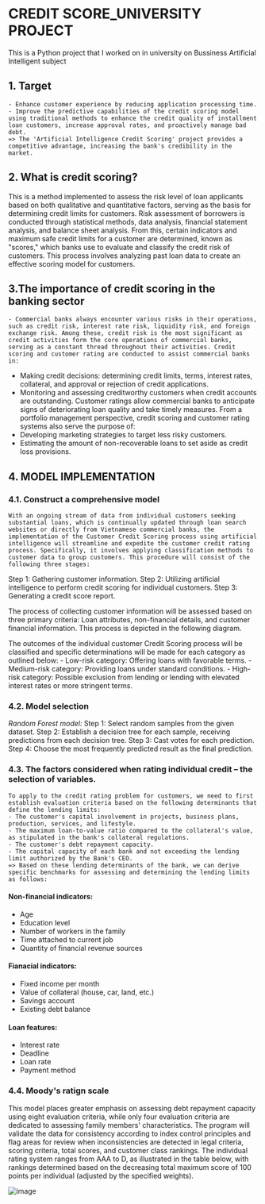 # CREDIT SCORE_UNIVERSITY PROJECT
This is a Python project that I worked on in university on Bussiness Artificial Intelligent subject
## 1. Target
	- Enhance customer experience by reducing application processing time. 
 	- Improve the predictive capabilities of the credit scoring model using traditional methods to enhance the credit quality of installment loan customers, increase approval rates, and proactively manage bad debt. 
  	=> The 'Artificial Intelligence Credit Scoring' project provides a competitive advantage, increasing the bank's credibility in the market.
   
## 2. What is credit scoring?
This is a method implemented to assess the risk level of loan applicants based on both qualitative and quantitative factors, serving as the basis for determining credit limits for customers. Risk assessment of borrowers is conducted through statistical methods, data analysis, financial statement analysis, and balance sheet analysis. From this, certain indicators and maximum safe credit limits for a customer are determined, known as "scores," which banks use to evaluate and classify the credit risk of customers. This process involves analyzing past loan data to create an effective scoring model for customers.

## 3.The importance of credit scoring in the banking sector
	- Commercial banks always encounter various risks in their operations, such as credit risk, interest rate risk, liquidity risk, and foreign exchange risk. Among these, credit risk is the most significant as credit activities form the core operations of commercial banks, serving as a constant thread throughout their activities. Credit scoring and customer rating are conducted to assist commercial banks in:
  - Making credit decisions: determining credit limits, terms, interest rates, collateral, and approval or rejection of credit applications.
  - Monitoring and assessing creditworthy customers when credit accounts are outstanding. Customer ratings allow commercial banks to anticipate signs of deteriorating loan quality and take timely measures. From a portfolio management perspective, credit scoring and customer rating systems also serve the purpose of:
  - Developing marketing strategies to target less risky customers.
  - Estimating the amount of non-recoverable loans to set aside as credit loss provisions.
## 4. MODEL IMPLEMENTATION
### 4.1. Construct a comprehensive model
	With an ongoing stream of data from individual customers seeking substantial loans, which is continually updated through loan search websites or directly from Vietnamese commercial banks, the implementation of the Customer Credit Scoring process using artificial intelligence will streamline and expedite the customer credit rating process. Specifically, it involves applying classification methods to customer data to group customers. This procedure will consist of the following three stages:
Step 1: Gathering customer information.
Step 2: Utilizing artificial intelligence to perform credit scoring for individual customers.
Step 3: Generating a credit score report.

The process of collecting customer information will be assessed based on three primary criteria: Loan attributes, non-financial details, and customer financial information. This process is depicted in the following diagram.
        
The outcomes of the individual customer Credit Scoring process will be classified and specific determinations will be made for each category as outlined below:
	- Low-risk category: Offering loans with favorable terms.
	- Medium-risk category: Providing loans under standard conditions.
	- High-risk category: Possible exclusion from lending or lending with elevated interest rates or more stringent terms.
 ### 4.2. Model selection
 *Random Forest model:*
	Step 1: Select random samples from the given dataset.
 	Step 2: Establish a decision tree for each sample, receiving predictions from each decision tree.
  	Step 3: Cast votes for each prediction.
   	Step 4: Choose the most frequently predicted result as the final prediction.
### 4.3. The factors considered when rating individual credit – the selection of variables.
	To apply to the credit rating problem for customers, we need to first establish evaluation criteria based on the following determinants that define the lending limits:
	- The customer's capital involvement in projects, business plans, production, services, and lifestyle.
	- The maximum loan-to-value ratio compared to the collateral's value, as stipulated in the bank's collateral regulations.
	- The customer's debt repayment capacity.
	- The capital capacity of each bank and not exceeding the lending limit authorized by the Bank's CEO.
	=> Based on these lending determinants of the bank, we can derive specific benchmarks for assessing and determining the lending limits as follows:
#### Non-financial indicators:
+ Age
+ Education level
+ Number of workers in the family
+ Time attached to current job
+ Quantity of financial revenue sources
#### Fianacial indicators:
+ Fixed income per month
+ Value of collateral (house, car, land, etc.)
+ Savings account
+ Existing debt balance
#### Loan features:
+ Interest rate
+ Deadline
+ Loan rate
+ Payment method

### 4.4. Moody's ratign scale
This model places greater emphasis on assessing debt repayment capacity using eight evaluation criteria, while only four evaluation criteria are dedicated to assessing family members' characteristics. The program will validate the data for consistency according to index control principles and flag areas for review when inconsistencies are detected in legal criteria, scoring criteria, total scores, and customer class rankings. The individual rating system ranges from AAA to D, as illustrated in the table below, with rankings determined based on the decreasing total maximum score of 100 points per individual (adjusted by the specified weights).

![image](https://github.com/ThuHuong-Gina/Credit-Score-Prediction_Project/assets/141025228/c9bcb898-677c-4d47-88a2-ea0dacad47c7)



